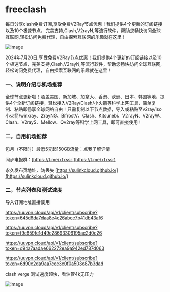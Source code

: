 # freeclash
每日分享clash免费订阅,享受免费V2Ray节点优惠！我们提供4个更新的订阅链接以及10个极速节点，完美支持,Clash,V2rayN,等流行软件，帮助您畅快访问全球互联网,轻松访问免费代理，自由探索互联网的乐趣就在这里！

![image](https://github.com/user-attachments/assets/58ec3f76-a5b7-4e60-ab41-24378e7ba781)

2024年7月20日,享受免费V2Ray节点优惠！我们提供4个更新的订阅链接以及10个极速节点，完美支持,Clash,V2rayN,等流行软件，帮助您畅快访问全球互联网,轻松访问免费代理，自由探索互联网的乐趣就在这里！

### 一、说明介绍与机场推荐

全球节点更新啦！涵盖美国、新加坡、加拿大、香港、欧洲、日本、韩国等地，提供4个全新订阅链接，轻松接入V2Ray/Clash/小火箭等科学上网工具，简单复制、粘贴即畅享全球网络自由！只需复制以下节点数据，导入或粘贴至v2ray/iso小火箭/winxray、2rayNG、BifrostV、Clash、Kitsunebi、V2rayN、V2rayW、Clash、V2rayS、Mellow、Qv2ray等科学上网工具，即可直接使用！

### 二，自用机场推荐

包月（不限时）最低5元起150GB流量：点我了解详情

同步电报群：[https://t.me/xfxssr](https://t.me/xfxssr)

永久发布页地址，防丢失 [https://sulinkcloud.github.io/](https://sulinkcloud.github.io/)

### 二，节点列表和测试速度

导入订阅地址直接使用

https://uuvpn.cloud/api/v1/client/subscribe?token=645d6da7daa8e4c26abce7b41db43af6

https://uuvpn.cloud/api/v1/client/subscribe?token=f9c859fe1d49c28693306195ae2d0c26

https://uuvpn.cloud/api/v1/client/subscribe?token=d94a7aadae662272ea9a942ed787d063

https://uuvpn.cloud/api/v1/client/subscribe?token=6d90c2da9aa7cee3c0f0a503c87b3dad

clash verge 测试速度超快，看油管4k无压力

![image](https://github.com/user-attachments/assets/0f52ecce-826a-407f-84e0-b1cd4ebce541)

